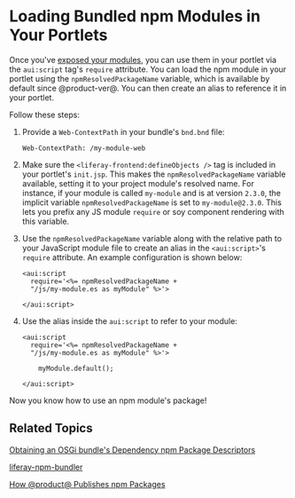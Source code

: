 # Loading Bundled npm Modules in Your Portlets [](id=referencing-a-bundled-npm-modules-package)

Once you've 
[exposed your modules](/develop/tutorials/-/knowledge_base/7-1/preparing-your-javascript-files-for-esplus), 
you can use them in your portlet via the `aui:script` tag's `require` attribute. 
You can load the npm module in your portlet using the 
`npmResolvedPackageName` variable, which is available by default since 
@product-ver@. You can then create an alias to reference it in your portlet. 

Follow these steps:

1.  Provide a `Web-ContextPath` in your bundle's `bnd.bnd` file:

        Web-ContextPath: /my-module-web

2.  Make sure the `<liferay-frontend:defineObjects />` tag is included in your 
    portlet's `init.jsp`. This makes the `npmResolvedPackageName` variable 
    available, setting it to your project module's resolved name. For instance, 
    if your module is called `my-module` and is at version `2.3.0`, the implicit 
    variable `npmResolvedPackageName` is set to `my-module@2.3.0`. This lets you 
    prefix any JS module `require` or soy component rendering with this 
    variable.
    
3.  Use the `npmResolvedPackageName` variable along with the relative path to 
    your JavaScript module file to create an alias in the `<aui:script>`'s 
    `require` attribute. An example configuration is shown below:
    
        <aui:script 
          require='<%= npmResolvedPackageName + 
          "/js/my-module.es as myModule" %>'>

        </aui:script>

4.  Use the alias inside the `aui:script` to refer to your module:

        <aui:script 
          require='<%= npmResolvedPackageName + 
          "/js/my-module.es as myModule" %>'>
          
            myModule.default();
        
        </aui:script>

Now you know how to use an npm module's package!

## Related Topics [](id=related-topics)

[Obtaining an OSGi bundle's Dependency npm Package Descriptors](/develop/tutorials/-/knowledge_base/7-1/obtaining-dependency-npm-package-descriptors)

[liferay-npm-bundler](/develop/reference/-/knowledge_base/7-1/liferay-npm-bundler)

[How @product@ Publishes npm Packages](/develop/reference/-/knowledge_base/7-1/how-liferay-portal-publishes-npm-packages)